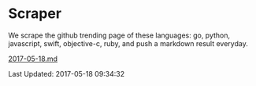 # Scraper

We scrape the github trending page of these languages: go, python, javascript, swift, objective-c, ruby, and push a markdown result everyday.

[2017-05-18.md](https://github.com/henson/Scraper/blob/master/2017-05-18.md)

Last Updated: 2017-05-18 09:34:32